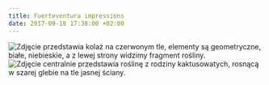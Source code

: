 ```yaml
---
title: Fuerteventura impressions
date: 2017-09-18 17:38:00 +02:00
---
```


![Zdjęcie przedstawia kolaż na czerwonym tle, elementy są geometryczne, białe, niebieskie, a z lewej strony widzimy fragment rośliny.](https://assets2.ello.co/uploads/asset/attachment/6242412/ello-optimized-c8dd3711.jpg)
![Zdjęcie centralnie przedstawia roślinę z rodziny kaktusowatych, rosnącą w szarej glebie na tle jasnej ściany.](https://assets0.ello.co/uploads/asset/attachment/6235681/ello-optimized-4ab7553c.jpg)